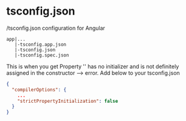 # tsconfig.json
/tsconfig.json configuration for Angular

``` your tree 
app|...
   |-tsconfig.app.json
   |-tsconfig.json
   |-tsconfig.spec.json
```

This is when you get Property '' has no initializer and is not definitely assigned in the constructor --> error.
Add below to your tsconfig.json

```json
{
  "compilerOptions": {
    ...
    "strictPropertyInitialization": false
  }
}
```
